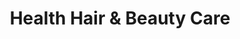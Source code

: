 ---
title: "Health Hair & Beauty Care"
url: /heathfield/health-hair-and-beauty-care/
shop: hairdresser
---